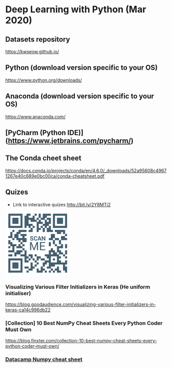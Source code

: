 # Deep Learning with Python (Mar 2020)

## Datasets repository
https://kwseow.github.io/

## Python (download version specific to your OS) 
https://www.python.org/downloads/

## Anaconda (download version specific to your OS) 
https://www.anaconda.com/

## [PyCharm (Python IDE)] (https://www.jetbrains.com/pycharm/)

## The Conda cheet sheet
https://docs.conda.io/projects/conda/en/4.6.0/_downloads/52a95608c49671267e40c689e0bc00ca/conda-cheatsheet.pdf

## Quizes
+ Link to interactive quizes http://bit.ly/2Y8MTi2  
<img src="quiz_qr.png" alt="quiz qr code" width="40%"/>

### Visualizing Various Filter Initializers in Keras (He uniform initialiser)
https://blog.goodaudience.com/visualizing-various-filter-initializers-in-keras-ca14c996db22

### [Collection] 10 Best NumPy Cheat Sheets Every Python Coder Must Own
https://blog.finxter.com/collection-10-best-numpy-cheat-sheets-every-python-coder-must-own/

### [Datacamp Numpy cheat sheet](Numpy_Python_Cheat_Sheet.pdf)
